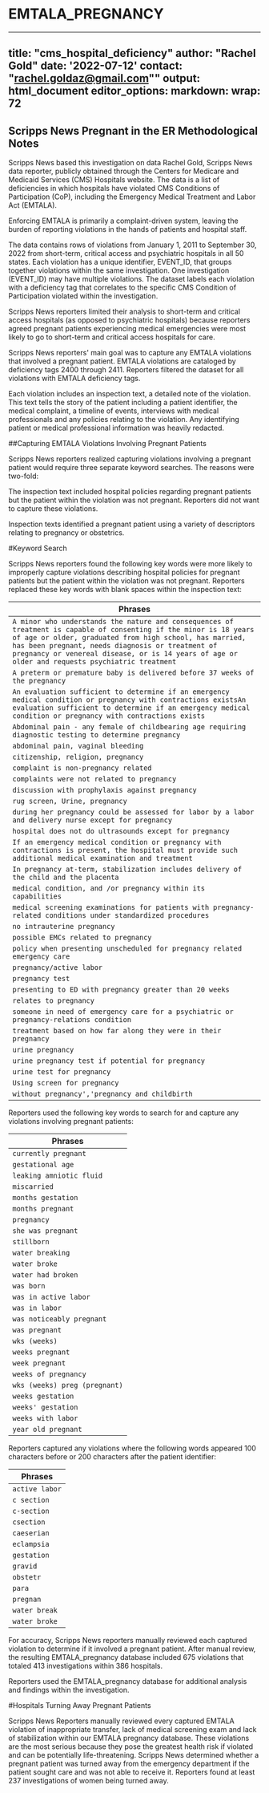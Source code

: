 # EMTALA_PREGNANCY

---
title: "cms_hospital_deficiency"
author: "Rachel Gold"
date: '2022-07-12'
contact: "rachel.goldaz@gmail.com""
output: html_document
editor_options: 
  markdown: 
    wrap: 72
---

## Scripps News Pregnant in the ER Methodological Notes

Scripps News based this investigation on data Rachel Gold, Scripps News data reporter, publicly obtained through the Centers for Medicare and Medicaid Services (CMS) Hospitals website. The data is a list of deficiencies in which hospitals have violated CMS Conditions of Participation (CoP), including the Emergency Medical Treatment and Labor Act (EMTALA).

Enforcing EMTALA is primarily a complaint-driven system, leaving the burden of reporting violations in the hands of patients and hospital staff. 

The data contains rows of violations from January 1, 2011 to September 30, 2022 from short-term, critical access and psychiatric hospitals in all 50 states. Each violation has a unique identifier, EVENT_ID, that groups together violations within the same investigation. One investigation (EVENT_ID) may have multiple violations. The dataset labels each violation with a deficiency tag that correlates to the specific CMS Condition of Participation violated within the investigation.

Scripps News reporters limited their analysis to short-term and critical access hospitals (as opposed to psychiatric hospitals) because reporters agreed pregnant patients experiencing medical emergencies were most likely to go to short-term and critical access hospitals for care.

Scripps News reporters' main goal was to capture any EMTALA violations that involved a pregnant patient. EMTALA violations are cataloged by deficiency tags 2400 through 2411. Reporters filtered the dataset for all violations with EMTALA deficiency tags.

Each violation includes an inspection text, a detailed note of the violation. This text tells the story of the patient including a patient identifier, the medical complaint, a timeline of events, interviews with medical professionals and any policies relating to the violation. Any identifying patient or medical professional information was heavily redacted.

##Capturing EMTALA Violations Involving Pregnant Patients

Scripps News reporters realized capturing violations involving a pregnant patient would require three separate keyword searches. The reasons were two-fold:

The inspection text included hospital policies regarding pregnant patients but the patient within the violation was not pregnant. Reporters did not want to capture these violations.

Inspection texts identified a pregnant patient using a variety of descriptors relating to pregnancy or obstetrics.

#Keyword Search

Scripps News reporters found the following key words were more likely to improperly capture violations describing hospital policies for pregnant patients but the patient within the violation was not pregnant. Reporters replaced these key words with blank spaces within the inspection text:

| Phrases                                                                                                                                                                                                                                                                                                                            |
|------------------------------------------------------------------------|
| `A minor who understands the nature and consequences of treatment is capable of consenting if the minor is 18 years of age or older, graduated from high school, has married, has been pregnant, needs diagnosis or treatment of pregnancy or venereal disease, or is 14 years of age or older and requests psychiatric treatment` |
| `A preterm or premature baby is delivered before 37 weeks of the pregnancy`                                                                                                                                                                                                                                                        |
| `An evaluation sufficient to determine if an emergency medical condition or pregnancy with contractions existsAn evaluation sufficient to determine if an emergency medical condition or pregnancy with contractions exists`                                                                                                       |
| `Abdominal pain - any female of childbearing age requiring diagnostic testing to determine pregnancy`                                                                                                                                                                                                                              |
| `abdominal pain, vaginal bleeding`                                                                                                                                                                                                                                                                                                 |
| `citizenship, religion, pregnancy`                                                                                                                                                                                                                                                                                                 |
| `complaint is non-pregnancy related`                                                                                                                                                                                                                                                                                               |
| `complaints were not related to pregnancy`                                                                                                                                                                                                                                                                                         |
| `discussion with prophylaxis against pregnancy`                                                                                                                                                                                                                                                                                    |
| `rug screen, Urine, pregnancy`                                                                                                                                                                                                                                                                                                     |
| `during her pregnancy could be assessed for labor by a labor and delivery nurse except for pregnancy`                                                                                                                                                                                                                              |
| `hospital does not do ultrasounds except for pregnancy`                                                                                                                                                                                                                                                                            |
| `If an emergency medical condition or pregnancy with contractions is present, the hospital must provide such additional medical examination and treatment`                                                                                                                                                                         |
| `In pregnancy at-term, stabilization includes delivery of the child and the placenta`                                                                                                                                                                                                                                              |
| `medical condition, and /or pregnancy within its capabilities`                                                                                                                                                                                                                                                                     |
| `medical screening examinations for patients with pregnancy-related conditions under standardized procedures`                                                                                                                                                                                                                      |
| `no intrauterine pregnancy`                                                                                                                                                                                                                                                                                                        |
| `possible EMCs related to pregnancy`                                                                                                                                                                                                                                                                                               |
| `policy when presenting unscheduled for pregnancy related emergency care`                                                                                                                                                                                                                                                          |
| `pregnancy/active labor`                                                                                                                                                                                                                                                                                                           |
| `pregnancy test`                                                                                                                                                                                                                                                                                                                   |
| `presenting to ED with pregnancy greater than 20 weeks`                                                                                                                                                                                                                                                                            |
| `relates to pregnancy`                                                                                                                                                                                                                                                                                                             |
| `someone in need of emergency care for a psychiatric or pregnancy-relations condition`                                                                                                                                                                                                                                             |
| `treatment based on how far along they were in their pregnancy`                                                                                                                                                                                                                                                                    |
| `urine pregnancy`                                                                                                                                                                                                                                                                                                                  |
| `urine pregnancy test if potential for pregnancy`                                                                                                                                                                                                                                                                                  |
| `urine test for pregnancy`                                                                                                                                                                                                                                                                                                         |
| `Using screen for pregnancy`                                                                                                                                                                                                                                                                                                       |
| `without pregnancy','pregnancy and childbirth`                                                                                                                                                                                                                                                                                     |

Reporters used the following key words to search for and capture any violations involving pregnant patients:

| Phrases                       |
|-------------------------------|
| `currently pregnant`          |
| `gestational age`             |
| `leaking amniotic fluid`      |
| `miscarried`                  |
| `months gestation`            |
| `months pregnant`             |
| `pregnancy`                   |
| `she was pregnant`            |
| `stillborn`                   |
| `water breaking`              |
| `water broke`                 |
| `water had broken`            |
| `was born`                    |
| `was in active labor`         |
| `was in labor`                |
| `was noticeably pregnant`     |
| `was pregnant`                |
| `wks (weeks)`                 |
| `weeks pregnant`              |
| `week pregnant`               |
| `weeks of pregnancy`          |
| `wks (weeks) preg (pregnant)` |
| `weeks gestation`             |
| `weeks' gestation`            |
| `weeks with labor`            |
| `year old pregnant`           |

Reporters captured any violations where the following words appeared 100 characters before or 200 characters after the patient identifier:

| Phrases        |
|----------------|
| `active labor` |
| `c section`    |
| `c-section`    |
| `csection`     |
| `caeserian`    |
| `eclampsia`    |
| `gestation`    |
| `gravid`       |
| `obstetr`      |
| `para`         |
| `pregnan`      |
| `water break`  |
| `water broke`  |

For accuracy, Scripps News reporters manually reviewed each captured violation to determine if it involved a pregnant patient. After manual review, the resulting EMTALA_pregnancy database included 675 violations that totaled 413 investigations within 386 hospitals.

Reporters used the EMTALA_pregnancy database for additional analysis and findings within the investigation.

#Hospitals Turning Away Pregnant Patients

Scripps News Reporters manually reviewed every captured EMTALA violation of inappropriate transfer, lack of medical screening exam and lack of stabilization within our EMTALA pregnancy database. These violations are the most serious because they pose the greatest health risk if violated and can be potentially life-threatening. Scripps News determined whether a pregnant patient was turned away from the emergency department if the patient sought care and was not able to receive it. Reporters found at least 237 investigations of women being turned away.
